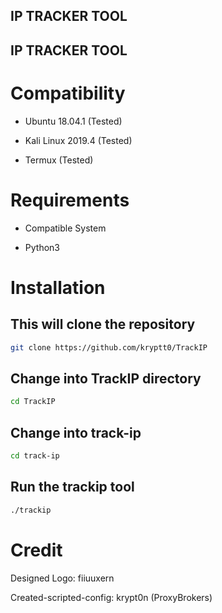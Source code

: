 
## IP TRACKER TOOL
## IP TRACKER TOOL


 

# Compatibility

- Ubuntu 18.04.1 (Tested)

- Kali Linux 2019.4 (Tested)

- Termux (Tested)

# Requirements

- Compatible System

- Python3



# Installation


## This will clone the repository

```bash
git clone https://github.com/kryptt0/TrackIP
```

## Change into TrackIP directory

```bash
cd TrackIP
```
## Change into track-ip
```bash
cd track-ip
```
## Run the trackip tool

```bash
./trackip
```





# Credit

Designed Logo: fiiuuxern


Created-scripted-config: krypt0n (ProxyBrokers)



